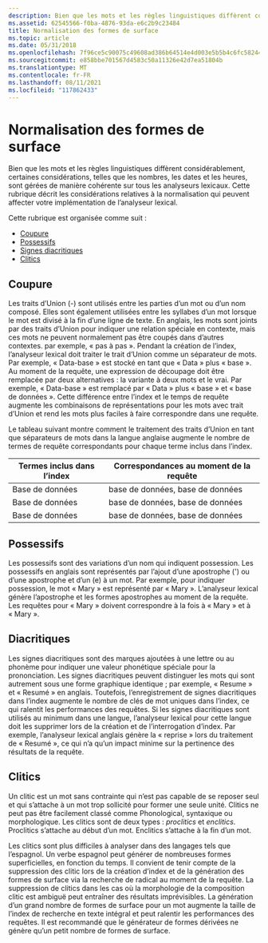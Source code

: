 ```yaml
---
description: Bien que les mots et les règles linguistiques diffèrent considérablement, certaines considérations, telles que les nombres, les dates et les heures, sont gérées de manière cohérente sur tous les analyseurs lexicaux.
ms.assetid: 62545566-f0ba-4876-93da-e6c2b9c23484
title: Normalisation des formes de surface
ms.topic: article
ms.date: 05/31/2018
ms.openlocfilehash: 7f96ce5c90075c49608ad386b64514e4d003e5b5b4c6fc582441fd7e110d1921
ms.sourcegitcommit: e858bbe701567d4583c50a11326e42d7ea51804b
ms.translationtype: MT
ms.contentlocale: fr-FR
ms.lasthandoff: 08/11/2021
ms.locfileid: "117862433"
---
```

# <a name="surface-form-normalization"></a>Normalisation des formes de surface

Bien que les mots et les règles linguistiques diffèrent considérablement, certaines considérations, telles que les nombres, les dates et les heures, sont gérées de manière cohérente sur tous les analyseurs lexicaux. Cette rubrique décrit les considérations relatives à la normalisation qui peuvent affecter votre implémentation de l’analyseur lexical.

Cette rubrique est organisée comme suit :

-   [Coupure](#hyphenation)
-   [Possessifs](#possessives)
-   [Signes diacritiques](#diacritics)
-   [Clitics](#clitics)

## <a name="hyphenation"></a>Coupure

Les traits d’Union (-) sont utilisés entre les parties d’un mot ou d’un nom composé. Elles sont également utilisées entre les syllabes d’un mot lorsque le mot est divisé à la fin d’une ligne de texte. En anglais, les mots sont joints par des traits d’Union pour indiquer une relation spéciale en contexte, mais ces mots ne peuvent normalement pas être coupés dans d’autres contextes. par exemple, « pas à pas ». Pendant la création de l’index, l’analyseur lexical doit traiter le trait d’Union comme un séparateur de mots. Par exemple, « Data-base » est stocké en tant que « Data » plus « base ». Au moment de la requête, une expression de découpage doit être remplacée par deux alternatives : la variante à deux mots et le vrai. Par exemple, « Data-base » est remplacé par « Data » plus « base » et « base de données ». Cette différence entre l’index et le temps de requête augmente les combinaisons de représentations pour les mots avec trait d’Union et rend les mots plus faciles à faire correspondre dans une requête.

Le tableau suivant montre comment le traitement des traits d’Union en tant que séparateurs de mots dans la langue anglaise augmente le nombre de termes de requête correspondants pour chaque terme inclus dans l’index.



| Termes inclus dans l’index | Correspondances au moment de la requête   |
|-----------------------------|----------------------|
| Base de données                   | base de données, base de données |
| Base de données                   | base de données, base de données |
| Base de données                    | base de données, base de données  |



 

## <a name="possessives"></a>Possessifs

Les possessifs sont des variations d’un nom qui indiquent possession. Les possessifs en anglais sont représentés par l’ajout d’une apostrophe (') ou d’une apostrophe et d’un (e) à un mot. Par exemple, pour indiquer possession, le mot « Mary » est représenté par « Mary ». L’analyseur lexical génère l’apostrophe et les formes apostrophes au moment de la requête. Les requêtes pour « Mary » doivent correspondre à la fois à « Mary » et à « Mary ».

## <a name="diacritics"></a>Diacritiques

Les signes diacritiques sont des marques ajoutées à une lettre ou au phonème pour indiquer une valeur phonétique spéciale pour la prononciation. Les signes diacritiques peuvent distinguer les mots qui sont autrement sous une forme graphique identique ; par exemple, « Resume » et « Resumé » en anglais. Toutefois, l’enregistrement de signes diacritiques dans l’index augmente le nombre de clés de mot uniques dans l’index, ce qui ralentit les performances des requêtes. Si les signes diacritiques sont utilisés au minimum dans une langue, l’analyseur lexical pour cette langue doit les supprimer lors de la création et de l’interrogation d’index. Par exemple, l’analyseur lexical anglais génère la « reprise » lors du traitement de « Resumé », ce qui n’a qu’un impact minime sur la pertinence des résultats de la requête.

## <a name="clitics"></a>Clitics

Un clitic est un mot sans contrainte qui n’est pas capable de se reposer seul et qui s’attache à un mot trop sollicité pour former une seule unité. Clitics ne peut pas être facilement classé comme Phonological, syntaxique ou morphologique. Les clitics sont de deux types : *proclitics* et *enclitics*. Proclitics s’attache au début d’un mot. Enclitics s’attache à la fin d’un mot.

Les clitics sont plus difficiles à analyser dans des langages tels que l’espagnol. Un verbe espagnol peut générer de nombreuses formes superficielles, en fonction du temps. Il convient de tenir compte de la suppression des clitic lors de la création d’index et de la génération des formes de surface via la recherche de radical au moment de la requête. La suppression de clitics dans les cas où la morphologie de la composition clitic est ambiguë peut entraîner des résultats imprévisibles. La génération d’un grand nombre de formes de surface pour un mot augmente la taille de l’index de recherche en texte intégral et peut ralentir les performances des requêtes. Il est recommandé que le générateur de formes dérivées ne génère qu’un petit nombre de formes de surface.

 

 



